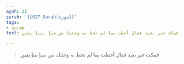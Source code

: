 ```yaml
---
ayah: 22
surah: '[[027-Surah|سورة]]'
tags:
- quran
text: فمكث غير بعيد فقال أحطت بما لم تحط به وجئتك من سبإ بنبإ يقين

---
```

> فمكث غير بعيد فقال أحطت بما لم تحط به وجئتك من سبإ بنبإ يقين
